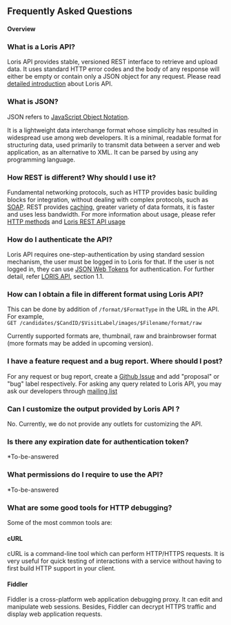 ## Frequently Asked Questions

#### Overview

### What is a Loris API?

Loris API provides stable, versioned REST interface to retrieve and upload data. It uses standard HTTP error codes and the body of any response will either be empty or contain only a JSON object for any request.
Please read [detailed introduction](https://github.com/aces/Loris/blob/master/modules/api/docs/LorisRESTAPI_v0.0.3.md) about Loris API.

### What is JSON?
JSON refers to [JavaScript Object Notation](https://www.json.org/json-en.html).

It is a lightweight data interchange format whose simplicity has resulted in widespread use among web developers. It is a minimal, readable format for structuring data, used primarily to transmit data between a server and web application, as an alternative to XML. It can be parsed by using any programming language.

### How REST is different? Why should I use it?

Fundamental networking protocols, such as HTTP provides basic building blocks for integration, without dealing with complex protocols, such as [SOAP](https://en.wikipedia.org/wiki/SOAP). REST provides [caching](https://restfulapi.net/caching/), greater variety of data formats, it is faster and uses less bandwidth. For more information about usage, please refer [HTTP methods](https://www.restapitutorial.com/lessons/httpmethods.html) and [Loris REST API usage](https://github.com/xlecours/loris-api-presentation/blob/master/LORIS-API_Part1-HTTP.ipynb)


### How do I authenticate the API?

Loris API requires one-step-authentication by using standard session mechanism, the user must be logged in to Loris for that. If the user is not logged in, they can use [JSON Web Tokens](https://jwt.io/) for authentication. For further detail, refer [LORIS API](https://github.com/aces/Loris/blob/master/modules/api/docs/LorisRESTAPI_v0.0.3.md), section 1.1.

### How can I obtain a file in different format using Loris API?

This can be done by addition of  ```/format/$FormatType```  in the URL in the API. <br />
For example,  <br />
```GET /candidates/$CandID/$VisitLabel/images/$Filename/format/raw``` <br />

Currently supported formats are, thumbnail, raw and brainbrowser format (more formats may be added in upcoming version).

### I have a feature request and a bug report. Where should I post?

For any request or bug report, create a [Github Issue](https://github.com/aces/Loris/issues) and add "proposal" or "bug" label respectively. For asking any query related to Loris API, you may ask our developers through [mailing list](https://mailman.bic.mni.mcgill.ca/mailman/listinfo/loris-dev) 

### Can I customize the output provided by Loris API ? 

No. Currently, we do not provide any outlets for customizing the API.

### Is there any expiration date for authentication token?
*To-be-answered

### What permissions do I require to use the API?
*To-be-answered

### What are some good tools for HTTP debugging?

Some of the most common tools are:

#### cURL
cURL is a command-line tool which can perform HTTP/HTTPS requests. It is very useful for quick testing of interactions with a service without having to first build HTTP support in your client.

#### Fiddler
Fiddler is a cross-platform web application debugging proxy. It can edit and manipulate web sessions. Besides, Fiddler can decrypt HTTPS traffic and display web application requests.
